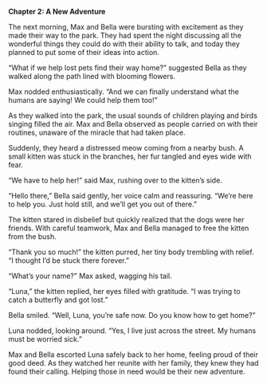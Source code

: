 **Chapter 2: A New Adventure**

The next morning, Max and Bella were bursting with excitement as they made their way to the park. They had spent the night discussing all the wonderful things they could do with their ability to talk, and today they planned to put some of their ideas into action.

“What if we help lost pets find their way home?” suggested Bella as they walked along the path lined with blooming flowers.

Max nodded enthusiastically. “And we can finally understand what the humans are saying! We could help them too!”

As they walked into the park, the usual sounds of children playing and birds singing filled the air. Max and Bella observed as people carried on with their routines, unaware of the miracle that had taken place.

Suddenly, they heard a distressed meow coming from a nearby bush. A small kitten was stuck in the branches, her fur tangled and eyes wide with fear.

“We have to help her!” said Max, rushing over to the kitten’s side.

“Hello there,” Bella said gently, her voice calm and reassuring. “We’re here to help you. Just hold still, and we’ll get you out of there.”

The kitten stared in disbelief but quickly realized that the dogs were her friends. With careful teamwork, Max and Bella managed to free the kitten from the bush.

“Thank you so much!” the kitten purred, her tiny body trembling with relief. “I thought I’d be stuck there forever.”

“What’s your name?” Max asked, wagging his tail.

“Luna,” the kitten replied, her eyes filled with gratitude. “I was trying to catch a butterfly and got lost.”

Bella smiled. “Well, Luna, you’re safe now. Do you know how to get home?”

Luna nodded, looking around. “Yes, I live just across the street. My humans must be worried sick.”

Max and Bella escorted Luna safely back to her home, feeling proud of their good deed. As they watched her reunite with her family, they knew they had found their calling. Helping those in need would be their new adventure.
